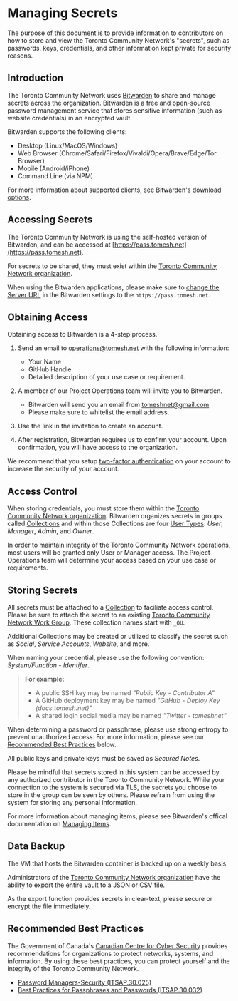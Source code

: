 # Managing Secrets

The purpose of this document is to provide information to contributors on how to store and view the Toronto Community Network's "secrets", such as passwords, keys, credentials, and other information kept private for security reasons.

## Introduction
The Toronto Community Network uses [Bitwarden](https://bitwarden.com/) to share and manage secrets across the organization. Bitwarden is a free and open-source password management service that stores sensitive information (such as website credentials) in an encrypted vault.

Bitwarden supports the following clients:

- Desktop (Linux/MacOS/Windows)
- Web Browser (Chrome/Safari/Firefox/Vivaldi/Opera/Brave/Edge/Tor Browser)
- Mobile (Android/iPhone)
- Command Line (via NPM)

For more information about supported clients, see Bitwarden's [download options](https://bitwarden.com/download/).


## Accessing Secrets
The Toronto Community Network is using the self-hosted version of Bitwarden, and can be accessed at [https://pass.tomesh.net](https://pass.tomesh.net).

For secrets to be shared, they must exist within the [Toronto Community Network organization](https://pass.tomesh.net/#/organizations/e4573938-547f-4157-a977-b28fc15bcec0/vault).

When using the Bitwarden applications, please make sure to [change the Server URL](https://bitwarden.com/help/article/change-client-environment/#:~:text=On%20the%20home%20screen%20of,com%20for%20the%20Server%20URL) in the Bitwarden settings to the `https://pass.tomesh.net`.  

## Obtaining Access
Obtaining access to Bitwarden is a 4-step process.
 
1.  Send an email to operations@tomesh.net with the following information:
	- Your Name
	- GitHub Handle
	- Detailed description of your use case or requirement.

2.  A member of our Project Operations team will invite you to Bitwarden.
	- Bitwarden will send you an email from tomeshnet@gmail.com
	- Please make sure to whitelist the email address.
  
3.  Use the link in the invitation to create an account.

4.  After registration, Bitwarden requires us to confirm your account. Upon confirmation, you will have access to the organization.

We recommend that you setup [two-factor authentication](https://bitwarden.com/help/article/setup-two-step-login/) on your account to increase the security of your account. 


## Access Control
When storing credentials, you must store them within the [Toronto Community Network organization](https://pass.tomesh.net/#/organizations/e4573938-547f-4157-a977-b28fc15bcec0/vault). Bitwarden organizes secrets in groups called [Collections](https://bitwarden.com/help/article/collections/) and within those Collections are four [User Types]( https://bitwarden.com/help/article/user-types-access-control/#user-types): _User_, _Manager_, _Admin_, and _Owner_.

In order to maintain integrity of the Toronto Community Network operations, most users will be granted only User or Manager access. The Project Operations team will determine your access based on your use case or requirements.


## Storing Secrets
All secrets must be attached to a [Collection](https://bitwarden.com/help/article/collections/) to faciliate access control. Please be sure to attach the secret to an existing [Toronto Community Network Work Group](https://github.com/orgs/tomeshnet/teams/toronto-community-network/teams). These collection names start with `_OU`.

Additional Collections may be created or utilized to classify the secret such as _Social_, _Service_ _Accounts_, _Website_, and more.

When naming your credential, please use the following convention: _System/Function - Identifer_.

> **For example:**
> - A public SSH key may be named _"Public Key - Contributor A"_
> - A GitHub deployment key may be named _"GitHub - Deploy Key (docs.tomesh.net)"_
> - A shared login social media may be named _"Twitter - tomeshnet"_

When determining a password or passphrase, please use strong entropy to prevent unauthorized access. For more information, please see our [Recommended Best Practices](#recommended-best-practices) below.

All public keys and private keys must be saved as _Secured Notes_.

Please be mindful that secrets stored in this system can be accessed by any authorized contributor in the Toronto Community Network. While your connection to the system is secured via TLS, the secrets you choose to store in the group can be seen by others. Please refrain from using the system for storing any personal information.

For more information about managing items, please see Bitwarden's offical documentation on [Managing Items](https://bitwarden.com/help/article/managing-items/).


## Data Backup
The VM that hosts the Bitwarden container is backed up on a weekly basis. 

Administrators of the [Toronto Community Network organization](https://pass.tomesh.net/#/organizations/e4573938-547f-4157-a977-b28fc15bcec0/vault) have the ability to export the entire vault to a JSON or CSV file.

As the export function provides secrets in clear-text, please secure or encrypt the file immediately.


## Recommended Best Practices
The Government of Canada's [Canadian Centre for Cyber Security](https://cyber.gc.ca/) provides recommendations for organizations to protect networks, systems, and information. By using these best practices, you can protect yourself and the integrity of the Toronto Community Network.

- [Password Managers-Security (ITSAP.30.025)](https://cyber.gc.ca/en/guidance/password-managers-security-itsap30025)
- [Best Practices for Passphrases and Passwords (ITSAP.30.032)](https://www.cyber.gc.ca/en/guidance/best-practices-passphrases-and-passwords-itsap30032)
